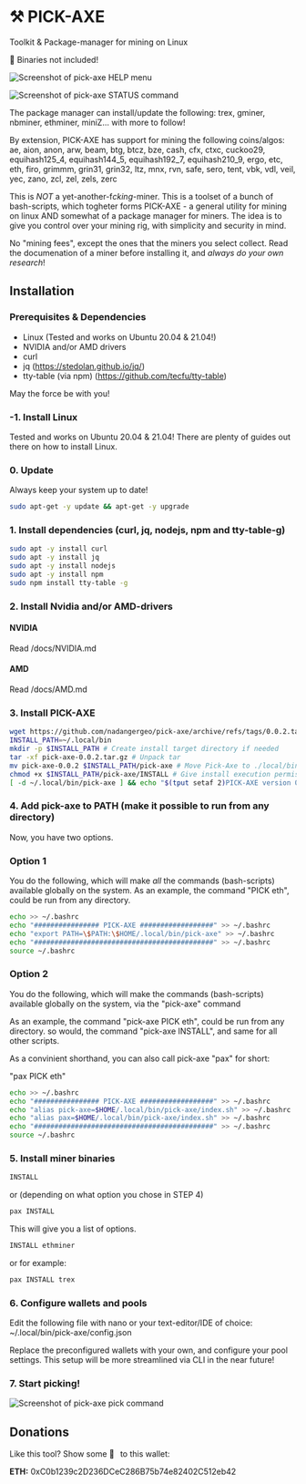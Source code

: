# :hammer_and_pick: PICK-AXE

Toolkit & Package-manager for mining on Linux

:battery: Binaries not included!

![Screenshot of pick-axe HELP menu](https://github.com/nadangergeo/pick-axe/blob/main/screenshots/pick-axe_helpmenu_screenshot.png)

![Screenshot of pick-axe STATUS command](https://github.com/nadangergeo/pick-axe/blob/main/screenshots/pick-axe_status_screenshot.png)

The package manager can install/update the following: trex, gminer, nbminer, ethminer, miniZ...
with more to follow!

By extension, PICK-AXE has support for mining the following coins/algos:
ae, aion, anon, arw, beam, btg, btcz, bze, cash, cfx, ctxc, cuckoo29, equihash125_4, equihash144_5, equihash192_7, equihash210_9, ergo, etc, eth, firo, grimmm, grin31, grin32, ltz, mnx, rvn, safe, sero, tent, vbk, vdl, veil, yec, zano, zcl, zel, zels, zerc

This is *NOT* a yet-another-f*cking*-miner. This is a toolset of a bunch of bash-scripts, which
togheter forms PICK-AXE - a general utility for mining on linux AND somewhat of a package manager for miners.
The idea is to give you control over your mining rig, with simplicity and security in mind.

No "mining fees", except the ones that the miners you select collect.
Read the documenation of a miner before installing it, and *always do your own research*!

## Installation

### Prerequisites & Dependencies

- Linux (Tested and works on Ubuntu 20.04 & 21.04!)
- NVIDIA and/or AMD drivers
- curl
- jq (https://stedolan.github.io/jq/)
- tty-table (via npm) (https://github.com/tecfu/tty-table)

May the force be with you!

### -1. Install Linux
Tested and works on Ubuntu 20.04 & 21.04!
There are plenty of guides out there on how to install Linux.

### 0. Update
Always keep your system up to date!

 ```sh
sudo apt-get -y update && apt-get -y upgrade
```

### 1. Install dependencies (curl, jq, nodejs, npm and tty-table-g)
 ```sh
sudo apt -y install curl
sudo apt -y install jq
sudo apt -y install nodejs
sudo apt -y install npm
sudo npm install tty-table -g
```

### 2. Install Nvidia and/or AMD-drivers

#### NVIDIA
Read /docs/NVIDIA.md

#### AMD
Read /docs/AMD.md

### 3. Install PICK-AXE

 ```sh
wget https://github.com/nadangergeo/pick-axe/archive/refs/tags/0.0.2.tar.gz -O pick-axe-0.0.2.tar.gz
INSTALL_PATH=~/.local/bin
mkdir -p $INSTALL_PATH # Create install target directory if needed
tar -xf pick-axe-0.0.2.tar.gz # Unpack tar
mv pick-axe-0.0.2 $INSTALL_PATH/pick-axe # Move Pick-Axe to ./local/bin
chmod +x $INSTALL_PATH/pick-axe/INSTALL # Give install execution permission
[ -d ~/.local/bin/pick-axe ] && echo "$(tput setaf 2)PICK-AXE version 0.0.2 successfully installed! $(tput sgr0)" && rm -f pick-axe-0.0.2.tar.gz || echo -e "$(tput setaf 1)PICK-AXE installation failed! $(tput sgr0)\nTry unpacking the archive into ~/.local/bin/pick-axe manually!"
```

### 4. Add pick-axe to PATH (make it possible to run from any directory)

Now, you have two options. 

### Option 1
You do the following, which will make *all* the commands (bash-scripts) available globally on the system.
As an example, the command "PICK eth", could be run from any directory.

 ```sh
echo >> ~/.bashrc
echo "################ PICK-AXE ##################" >> ~/.bashrc
echo "export PATH=\$PATH:\$HOME/.local/bin/pick-axe" >> ~/.bashrc 
echo "############################################" >> ~/.bashrc
source ~/.bashrc
```

### Option 2
You do the following, which will make the commands (bash-scripts) available globally on the system,
via the "pick-axe" command

As an example, the command "pick-axe PICK eth", could be run from any directory.
so would, the command "pick-axe INSTALL", and same for all other scripts.

As a convinient shorthand, you can also call pick-axe "pax" for short:

"pax PICK eth"

 ```sh
echo >> ~/.bashrc
echo "################ PICK-AXE ##################" >> ~/.bashrc
echo "alias pick-axe=$HOME/.local/bin/pick-axe/index.sh" >> ~/.bashrc 
echo "alias pax=$HOME/.local/bin/pick-axe/index.sh" >> ~/.bashrc 
echo "############################################" >> ~/.bashrc
source ~/.bashrc
```

### 5. Install miner binaries
 ```sh
INSTALL
```
or (depending on what option you chose in STEP 4)

 ```sh
pax INSTALL
```

This will give you a list of options.

 ```sh
INSTALL ethminer
```
or for example:

 ```sh
pax INSTALL trex
```

### 6. Configure wallets and pools
Edit the following file with nano or your text-editor/IDE of choice:
~/.local/bin/pick-axe/config.json

Replace the preconfigured wallets with your own, and configure your pool settings.
This setup will be more streamlined via CLI in the near future!

### 7. Start picking!
![Screenshot of pick-axe pick command](https://github.com/nadangergeo/pick-axe/blob/main/screenshots/pick-axe_pick_screenshot.png)

## Donations
Like this tool? Show some :black_heart:   to this wallet:

**ETH:** 0xC0b1239c2D236DCeC286B75b74e82402C512eb42

